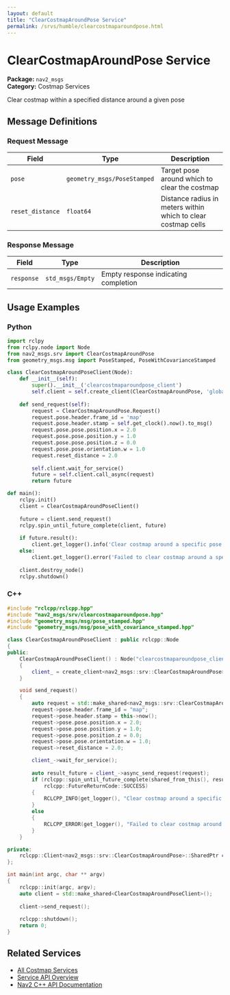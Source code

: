 ```yaml
---
layout: default
title: "ClearCostmapAroundPose Service"
permalink: /srvs/humble/clearcostmaparoundpose.html
---
```


# ClearCostmapAroundPose Service

**Package:** `nav2_msgs`  
**Category:** Costmap Services

Clear costmap within a specified distance around a given pose

## Message Definitions

### Request Message

| Field | Type | Description |
|-------|------|-------------|
| `pose` | `geometry_msgs/PoseStamped` | Target pose around which to clear the costmap |
| `reset_distance` | `float64` | Distance radius in meters within which to clear costmap cells |


### Response Message

| Field | Type | Description |
|-------|------|-------------|
| `response` | `std_msgs/Empty` | Empty response indicating completion |


## Usage Examples

### Python

```python
import rclpy
from rclpy.node import Node
from nav2_msgs.srv import ClearCostmapAroundPose
from geometry_msgs.msg import PoseStamped, PoseWithCovarianceStamped

class ClearCostmapAroundPoseClient(Node):
    def __init__(self):
        super().__init__('clearcostmaparoundpose_client')
        self.client = self.create_client(ClearCostmapAroundPose, 'global_costmap/clear_around_global_costmap')
        
    def send_request(self):
        request = ClearCostmapAroundPose.Request()
        request.pose.header.frame_id = 'map'
        request.pose.header.stamp = self.get_clock().now().to_msg()
        request.pose.pose.position.x = 2.0
        request.pose.pose.position.y = 1.0
        request.pose.pose.position.z = 0.0
        request.pose.pose.orientation.w = 1.0
        request.reset_distance = 2.0
        
        self.client.wait_for_service()
        future = self.client.call_async(request)
        return future

def main():
    rclpy.init()
    client = ClearCostmapAroundPoseClient()
    
    future = client.send_request()
    rclpy.spin_until_future_complete(client, future)
    
    if future.result():
        client.get_logger().info('Clear costmap around a specific pose completed')
    else:
        client.get_logger().error('Failed to clear costmap around a specific pose')
        
    client.destroy_node()
    rclpy.shutdown()
```

### C++

```cpp
#include "rclcpp/rclcpp.hpp"
#include "nav2_msgs/srv/clearcostmaparoundpose.hpp"
#include "geometry_msgs/msg/pose_stamped.hpp"
#include "geometry_msgs/msg/pose_with_covariance_stamped.hpp"

class ClearCostmapAroundPoseClient : public rclcpp::Node
{
public:
    ClearCostmapAroundPoseClient() : Node("clearcostmaparoundpose_client")
    {
        client_ = create_client<nav2_msgs::srv::ClearCostmapAroundPose>("global_costmap/clear_around_global_costmap");
    }

    void send_request()
    {
        auto request = std::make_shared<nav2_msgs::srv::ClearCostmapAroundPose::Request>();
        request->pose.header.frame_id = "map";
        request->pose.header.stamp = this->now();
        request->pose.pose.position.x = 2.0;
        request->pose.pose.position.y = 1.0;
        request->pose.pose.position.z = 0.0;
        request->pose.pose.orientation.w = 1.0;
        request->reset_distance = 2.0;

        client_->wait_for_service();
        
        auto result_future = client_->async_send_request(request);
        if (rclcpp::spin_until_future_complete(shared_from_this(), result_future) ==
            rclcpp::FutureReturnCode::SUCCESS)
        {
            RCLCPP_INFO(get_logger(), "Clear costmap around a specific pose completed");
        }
        else
        {
            RCLCPP_ERROR(get_logger(), "Failed to clear costmap around a specific pose");
        }
    }

private:
    rclcpp::Client<nav2_msgs::srv::ClearCostmapAroundPose>::SharedPtr client_;
};

int main(int argc, char ** argv)
{
    rclcpp::init(argc, argv);
    auto client = std::make_shared<ClearCostmapAroundPoseClient>();
    
    client->send_request();
    
    rclcpp::shutdown();
    return 0;
}
```

## Related Services

- [All Costmap Services](/humble/srvs/index.html#costmap-services)
- [Service API Overview](/humble/srvs/index.html)
- [Nav2 C++ API Documentation](/humble/html/index.html)